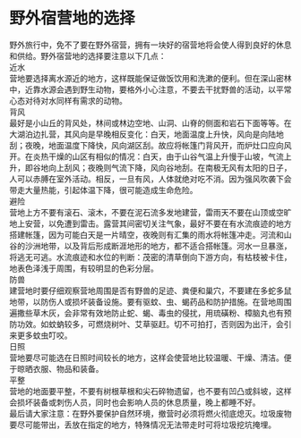 # 野外宿营地的选择  

野外旅行中，免不了要在野外宿营，拥有一块好的宿营地将会使人得到良好的休息和供给。野外宿营地的选择要注意以下几点：  
近水  
营地要选择离水源近的地方，这样既能保证做饭饮用和洗漱的便利。但在深山密林中，近靠水源会遇到野生动物，要格外小心注意，不要去干扰野兽的活动，以平常心态对待对水同样有需求的动物。  
背风  
最好是小山丘的背风处，林间或林边空地、山洞、山脊的侧面和岩石下面等等。在大湖泊边扎营，其风向是早晚相反变化：白天，地面温度上升快，风向是向陆地刮；夜晚，地面温度下降快，风向湖区刮。故应将帐篷门背风开，而炉灶口应向风开。在炎热干燥的山区有相似的情况：白天，由于山谷气温上升慢于山坡，气流上升，即谷地向上刮风；夜晚则气流下降，风向谷地刮。在南极无风有太阳的日子，人可以赤膊在室外活动。相反，一旦有风，人体就绝对吃不消。因为强风吹袭下会带走大量热能，引起体温下降，很可能造成生命危险。  
避险  
营地上方不要有滚石、滚木，不要在泥石流多发地建营，雷雨天不要在山顶或空旷地上安营，以免遭到雷击。露营其间密切关注气象，最好不要在有水流痕迹的地方搭建帐篷，因为可能白天是一片晴空，夜晚则有汇集的雨水将帐篷冲走。河流和山谷的沙洲地带，以及背后形成断涯地形的地方，都不适合搭帐篷。河水一旦暴涨，将逃无可逃。水流痕迹和水位的判断：茂密的清草倒向下游方向，有枯枝被卡住，地表色泽浅于周围，有较明显的色彩分层。  
防兽  
建营地时要仔细观察营地周围是否有野兽的足迹、粪便和巢穴，不要建在多蛇多鼠地带，以防伤人或损坏装备设施。要有驱蚊、虫、蝎药品和防护措施。在营地周围遍撒些草木灰，会非常有效地防止蛇、蝎、毒虫的侵扰，用琉磺粉、樟脑丸也有预防功效。如蚊蚋较多，可燃烧树叶、艾草驱赶。切不可拍打，否则因为出汗，会引来更多蚊虫叮咬。  
日照  
营地要尽可能选在日照时间较长的地方，这样会使营地比较温暖、干燥、清洁。便于晾晒衣服、物品和装备。  
平整  
营地的地面要平整，不要有树根草根和尖石碎物遗留，也不要有凹凸或斜坡，这样会损坏装备或刺伤人员，同时也会影响人员的休息质量，晚上都睡不好。  
最后请大家注意：在野外要保护自然环境，撤营时必须将燃火彻底熄灭。垃圾废物要尽可能带出，丢放在指定的地方，特殊情况无法带走时可将垃圾挖坑掩埋。  

